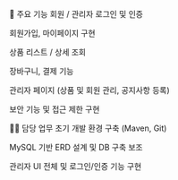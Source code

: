🔑 주요 기능
회원 / 관리자 로그인 및 인증

회원가입, 마이페이지 구현

상품 리스트 / 상세 조회

장바구니, 결제 기능

관리자 페이지 (상품 및 회원 관리, 공지사항 등록)

보안 기능 및 접근 제한 구현

👨‍💻 담당 업무
초기 개발 환경 구축 (Maven, Git)

MySQL 기반 ERD 설계 및 DB 구축 보조

관리자 UI 전체 및 로그인/인증 기능 구현

